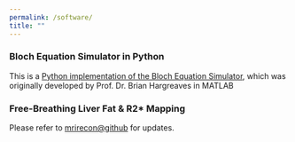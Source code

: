 ```yaml
---
permalink: /software/
title: ""
---
```


### Bloch Equation Simulator in Python

This is a [Python implementation of the Bloch Equation Simulator](https://github.com/ZhengguoTan/BlochSim), which was originally developed by Prof. Dr. Brian Hargreaves in MATLAB

### Free-Breathing Liver Fat & R2* Mapping

Please refer to [mrirecon@github](https://github.com/mrirecon/multi-echo-liver) for updates.